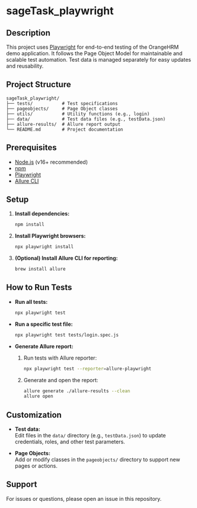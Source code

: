 # sageTask_playwright

## Description

This project uses [Playwright](https://playwright.dev/) for end-to-end testing of the OrangeHRM demo application. It follows the Page Object Model for maintainable and scalable test automation. Test data is managed separately for easy updates and reusability.

## Project Structure

```
sageTask_playwright/
├── tests/           # Test specifications
├── pageobjects/     # Page Object classes
├── utils/           # Utility functions (e.g., login)
├── data/            # Test data files (e.g., testData.json)
├── allure-results/  # Allure report output
└── README.md        # Project documentation
```

## Prerequisites

- [Node.js](https://nodejs.org/) (v16+ recommended)
- [npm](https://www.npmjs.com/)
- [Playwright](https://playwright.dev/)
- [Allure CLI](https://docs.qameta.io/allure/#_installing_a_commandline)

## Setup

1. **Install dependencies:**
   ```sh
   npm install
   ```

2. **Install Playwright browsers:**
   ```sh
   npx playwright install
   ```

3. **(Optional) Install Allure CLI for reporting:**
   ```sh
   brew install allure
   ```

## How to Run Tests

- **Run all tests:**
  ```sh
  npx playwright test
  ```

- **Run a specific test file:**
  ```sh
  npx playwright test tests/login.spec.js
  ```

- **Generate Allure report:**
  1. Run tests with Allure reporter:
     ```sh
     npx playwright test --reporter=allure-playwright
     ```
  2. Generate and open the report:
     ```sh
     allure generate ./allure-results --clean
     allure open
     ```

## Customization

- **Test data:**  
  Edit files in the `data/` directory (e.g., `testData.json`) to update credentials, roles, and other test parameters.

- **Page Objects:**  
  Add or modify classes in the `pageobjects/` directory to support new pages or actions.

## Support

For issues or questions, please open an issue in this repository.
